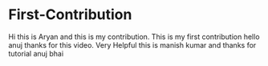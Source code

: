 # First-Contribution
Hi this is Aryan and this is my contribution.
This is my first contribution
hello anuj thanks for this video. Very Helpful
this is manish kumar and thanks for tutorial anuj bhai
